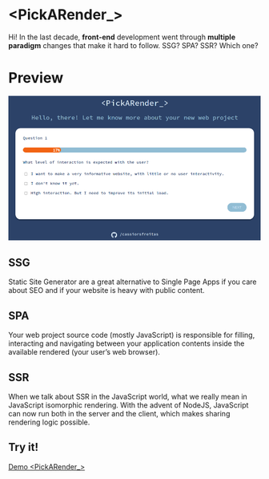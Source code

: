 # <PickARender_>

Hi! In the last decade, **front-end** development went through **multiple paradigm** changes that make it hard to follow. SSG? SPA? SSR? Which one?


# Preview

![preview](https://github.com/cassiorsfreitas/pickarender/blob/master/assets/pickarenderpreview.png)

## SSG

Static Site Generator are a great alternative to Single Page Apps if you care about SEO and if your website is heavy with public content.

## SPA

Your web project source code (mostly JavaScript) is responsible for filling, interacting and navigating between your application contents inside the available rendered (your user’s web browser).

## SSR

When we talk about SSR in the JavaScript world, what we really mean in JavaScript isomorphic rendering. With the advent of NodeJS, JavaScript can now run both in the server and the client, which makes sharing rendering logic possible.

## Try it!

[Demo <PickARender_>](https://pickarender.vercel.app/)
